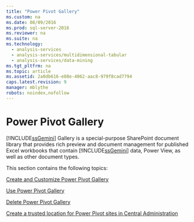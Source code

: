 ```yaml
---
title: "Power Pivot Gallery"
ms.custom: na
ms.date: 08/09/2016
ms.prod: sql-server-2016
ms.reviewer: na
ms.suite: na
ms.technology: 
  - analysis-services
  - analysis-services/multidimensional-tabular
  - analysis-services/data-mining
ms.tgt_pltfrm: na
ms.topic: article
ms.assetid: 2a0db616-e08e-4062-aac8-979f8cad7794
caps.latest.revision: 9
manager: mblythe
robots: noindex,nofollow
---
```

# Power Pivot Gallery
[!INCLUDE[ssGemini](../../Topics/TopicNameContainA/tokens/ssGemini_md.md)] Gallery is a special-purpose SharePoint document library that provides rich preview and document management for published Excel workbooks that contain [!INCLUDE[ssGemini](../../Topics/TopicNameContainA/tokens/ssGemini_md.md)] data, Power View, as well as other document types.  
  
 This section contains the following topics:  
  
 [Create and Customize Power Pivot Gallery](../../Topics/TopicNameNotContainA/Create-and-Customize-Power-Pivot-Gallery.md)  
  
 [Use Power Pivot Gallery](../../Topics/TopicNameNotContainA/Use-Power-Pivot-Gallery.md)  
  
 [Delete Power Pivot Gallery](../../Topics/TopicNameNotContainA/Delete-Power-Pivot-Gallery.md)  
  
 [Create a trusted location for Power Pivot sites in Central Administration](../../Topics/TopicNameContainA/Create-a-trusted-location-for-Power-Pivot-sites-in-Central-Administration.md)